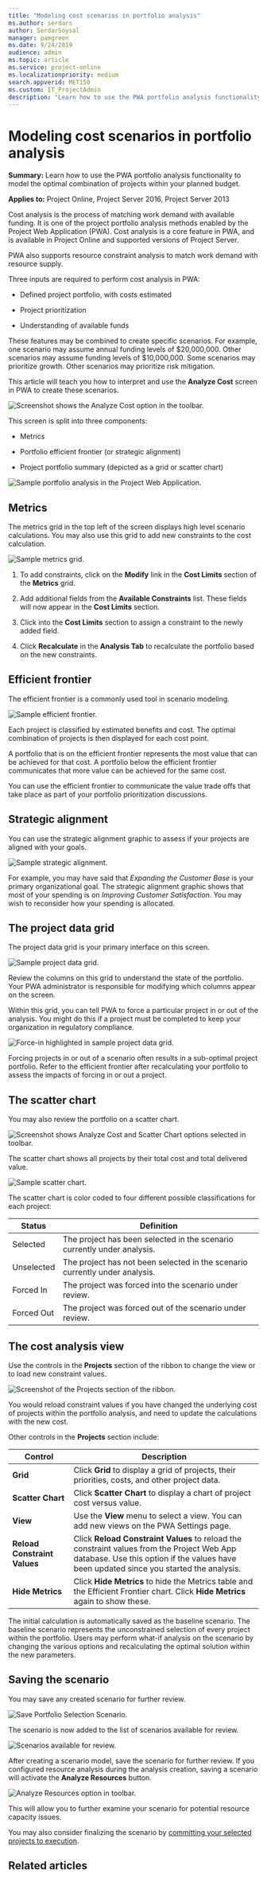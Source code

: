 ```yaml
---
title: "Modeling cost scenarios in portfolio analysis"
ms.author: serdars
author: SerdarSoysal
manager: pamgreen
ms.date: 9/24/2019
audience: admin
ms.topic: article
ms.service: project-online
ms.localizationpriority: medium
search.appverid: MET150
ms.custom: IT_ProjectAdmin
description: "Learn how to use the PWA portfolio analysis functionality to model the optimal combination of projects within your planned budget."
---
```


# Modeling cost scenarios in portfolio analysis

**Summary:** Learn how to use the PWA portfolio analysis functionality to model the optimal combination of projects within your planned budget.

**Applies to:** Project Online, Project Server 2016, Project Server 2013

Cost analysis is the process of matching work demand with available funding. It is one of the project portfolio analysis methods enabled by the Project Web Application (PWA). Cost analysis is a core feature in PWA, and is available in Project Online and supported versions of Project Server.

PWA also supports resource constraint analysis to match work demand with resource supply.

Three inputs are required to perform cost analysis in PWA:

- Defined project portfolio, with costs estimated

- Project prioritization

- Understanding of available funds

These features may be combined to create specific scenarios. For example, one scenario may assume annual funding levels of $20,000,000. Other scenarios may assume funding levels of $10,000,000. Some scenarios may prioritize growth. Other scenarios may prioritize risk mitigation.

This article will teach you how to interpret and use the **Analyze Cost** screen in PWA to create these scenarios.

![Screenshot shows the Analyze Cost option in the toolbar.](media/11-image1.png)

This screen is split into three components:

- Metrics

- Portfolio efficient frontier (or strategic alignment)

- Project portfolio summary (depicted as a grid or scatter chart)

![Sample portfolio analysis in the Project Web Application.](media/01-image1.png)

## Metrics

The metrics grid in the top left of the screen displays high level scenario calculations. You may also use this grid to add new constraints to the cost calculation.

![Sample metrics grid.](media/11-image3.png)

1. To add constraints, click on the **Modify** link in the **Cost Limits** section of the **Metrics** grid.

2. Add additional fields from the **Available Constraints** list. These fields will now appear in the **Cost Limits** section.

3. Click into the **Cost Limits** section to assign a constraint to the newly added field.

4. Click **Recalculate** in the **Analysis Tab** to recalculate the portfolio based on the new constraints.

## Efficient frontier

The efficient frontier is a commonly used tool in scenario modeling.

![Sample efficient frontier.](media/11-image4.png)

Each project is classified by estimated benefits and cost. The optimal combination of projects is then displayed for each cost point.

A portfolio that is on the efficient frontier represents the most value that can be achieved for that cost. A portfolio below the efficient frontier communicates that more value can be achieved for the same cost.

You can use the efficient frontier to communicate the value trade offs that take place as part of your portfolio prioritization discussions.

## Strategic alignment

You can use the strategic alignment graphic to assess if your projects are aligned with your goals.

![Sample strategic alignment.](media/11-image5.png)

For example, you may have said that *Expanding the Customer Base* is your primary organizational goal. The strategic alignment graphic shows that most of your spending is on *Improving Customer Satisfaction*. You may wish to reconsider how your spending is allocated.

## The project data grid

The project data grid is your primary interface on this screen.

![Sample project data grid.](media/11-image6.png)

Review the columns on this grid to understand the state of the portfolio. Your PWA administrator is responsible for modifying which columns appear on the screen.

Within this grid, you can tell PWA to force a particular project in or out of the analysis. You might do this if a project must be completed to keep your organization in regulatory compliance.

![Force-in highlighted in sample project data grid.](media/11-image7.png)

Forcing projects in or out of a scenario often results in a sub-optimal project portfolio. Refer to the efficient frontier after recalculating your portfolio to assess the impacts of forcing in or out a project.

## The scatter chart

You may also review the portfolio on a scatter chart.

![Screenshot shows Analyze Cost and Scatter Chart options selected in toolbar.](media/11-image8.png)

The scatter chart shows all projects by their total cost and total delivered value.

![Sample scatter chart.](media/11-image9.png)

The scatter chart is color coded to four different possible classifications for each project:

| Status     | Definition                                                                  |
| ---------- | --------------------------------------------------------------------------- |
| Selected   | The project has been selected in the scenario currently under analysis.     |
| Unselected | The project has not been selected in the scenario currently under analysis. |
| Forced In  | The project was forced into the scenario under review.                      |
| Forced Out | The project was forced out of the scenario under review.                    |

## The cost analysis view

Use the controls in the **Projects** section of the ribbon to change the view or to load new constraint values.

![Screenshot of the Projects section of the ribbon.](media/11-image10.png)

You would reload constraint values if you have changed the underlying cost of projects within the portfolio analysis, and need to update the calculations with the new cost.

Other controls in the **Projects** section include:

| **Control**                  | **Description**                                                                                                                                                                       |
| ---------------------------- | ------------------------------------------------------------------------------------------------------------------------------------------------------------------------------------- |
| **Grid**                     | Click **Grid** to display a grid of projects, their priorities, costs, and other project data.                                                                                        |
| **Scatter Chart**            | Click **Scatter Chart** to display a chart of project cost versus value.                                                                                                              |
| **View**                     | Use the **View** menu to select a view. You can add new views on the PWA Settings page.                                                                                               |
| **Reload Constraint Values** | Click **Reload Constraint Values** to reload the constraint values from the Project Web App database. Use this option if the values have been updated since you started the analysis. |
| **Hide Metrics**             | Click **Hide Metrics** to hide the Metrics table and the Efficient Frontier chart. Click **Hide Metrics** again to show these.                                                        |

The initial calculation is automatically saved as the baseline scenario. The baseline scenario represents the unconstrained selection of every project within the portfolio. Users may perform what-if analysis on the scenario by changing the various options and recalculating the optimal solution within the new parameters.

## Saving the scenario

You may save any created scenario for further review.

![Save Portfolio Selection Scenario.](media/11-image11.png)

The scenario is now added to the list of scenarios available for review.

![Scenarios available for review.](media/11-image12.png)

After creating a scenario model, save the scenario for further review. If you configured resource analysis during the analysis creation, saving a scenario will activate the **Analyze Resources** button.

![Analyze Resources option in toolbar.](media/11-image13.png)

This will allow you to further examine your scenario for potential resource capacity issues.

You may also consider finalizing the scenario by [committing your selected projects to execution](committing-the-scenario.md).

## Related articles
